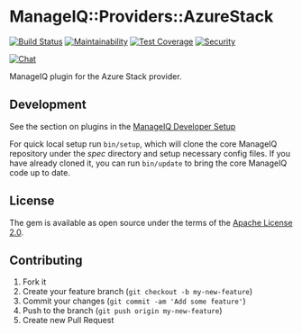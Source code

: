 # ManageIQ::Providers::AzureStack

[![Build Status](https://travis-ci.com/ManageIQ/manageiq-providers-azure_stack.svg?branch=kasparov)](https://travis-ci.com/ManageIQ/manageiq-providers-azure_stack)
[![Maintainability](https://api.codeclimate.com/v1/badges/e9abcd437efff98ed5b9/maintainability)](https://codeclimate.com/github/ManageIQ/manageiq-providers-azure_stack/maintainability)
[![Test Coverage](https://api.codeclimate.com/v1/badges/e9abcd437efff98ed5b9/test_coverage)](https://codeclimate.com/github/ManageIQ/manageiq-providers-azure_stack/test_coverage)
[![Security](https://hakiri.io/github/ManageIQ/manageiq-providers-azure_stack/kasparov.svg)](https://hakiri.io/github/ManageIQ/manageiq-providers-azure_stack/kasparov)

[![Chat](https://badges.gitter.im/Join%20Chat.svg)](https://gitter.im/ManageIQ/manageiq-providers-azure_stack?utm_source=badge&utm_medium=badge&utm_campaign=pr-badge&utm_content=badge)

ManageIQ plugin for the Azure Stack provider.

## Development

See the section on plugins in the [ManageIQ Developer Setup](http://manageiq.org/docs/guides/developer_setup/plugins)

For quick local setup run `bin/setup`, which will clone the core ManageIQ repository under the *spec* directory and setup necessary config files. If you have already cloned it, you can run `bin/update` to bring the core ManageIQ code up to date.

## License

The gem is available as open source under the terms of the [Apache License 2.0](http://www.apache.org/licenses/LICENSE-2.0).

## Contributing

1. Fork it
2. Create your feature branch (`git checkout -b my-new-feature`)
3. Commit your changes (`git commit -am 'Add some feature'`)
4. Push to the branch (`git push origin my-new-feature`)
5. Create new Pull Request
